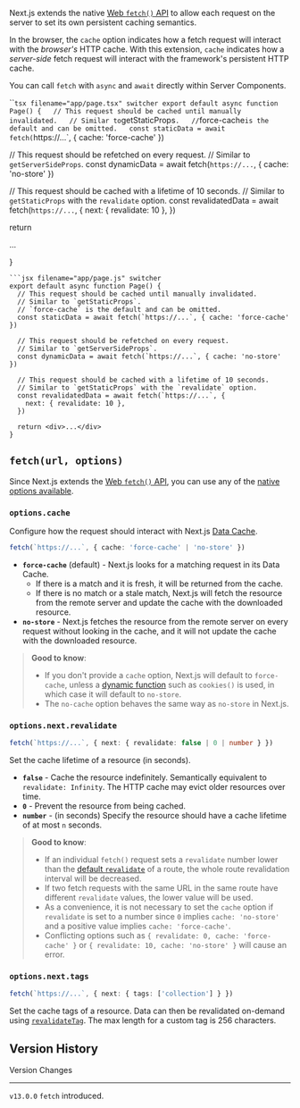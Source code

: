Next.js extends the native [Web `fetch()`
API](https://developer.mozilla.org/docs/Web/API/Fetch_API) to allow each
request on the server to set its own persistent caching semantics.

In the browser, the `cache` option indicates how a fetch request will
interact with the *browser's* HTTP cache. With this extension, `cache`
indicates how a *server-side* fetch request will interact with the
framework's persistent HTTP cache.

You can call `fetch` with `async` and `await` directly within Server
Components.

\`\``tsx filename="app/page.tsx" switcher export default async function Page() {   // This request should be cached until manually invalidated.   // Similar to`getStaticProps`.   //`force-cache`is the default and can be omitted.   const staticData = await fetch(`https://...\`,
{ cache: 'force-cache' })

// This request should be refetched on every request. // Similar to
`getServerSideProps`. const dynamicData = await fetch(`https://...`, {
cache: 'no-store' })

// This request should be cached with a lifetime of 10 seconds. //
Similar to `getStaticProps` with the `revalidate` option. const
revalidatedData = await fetch(`https://...`, { next: { revalidate: 10 },
})

return

<div>

...

</div>

}


    ```jsx filename="app/page.js" switcher
    export default async function Page() {
      // This request should be cached until manually invalidated.
      // Similar to `getStaticProps`.
      // `force-cache` is the default and can be omitted.
      const staticData = await fetch(`https://...`, { cache: 'force-cache' })

      // This request should be refetched on every request.
      // Similar to `getServerSideProps`.
      const dynamicData = await fetch(`https://...`, { cache: 'no-store' })

      // This request should be cached with a lifetime of 10 seconds.
      // Similar to `getStaticProps` with the `revalidate` option.
      const revalidatedData = await fetch(`https://...`, {
        next: { revalidate: 10 },
      })

      return <div>...</div>
    }

## `fetch(url, options)`

Since Next.js extends the [Web `fetch()`
API](https://developer.mozilla.org/docs/Web/API/Fetch_API), you can use
any of the [native options
available](https://developer.mozilla.org/docs/Web/API/fetch#parameters).

### `options.cache`

Configure how the request should interact with Next.js [Data
Cache](/docs/app/building-your-application/caching#data-cache).

``` ts
fetch(`https://...`, { cache: 'force-cache' | 'no-store' })
```

-   **`force-cache`** (default) - Next.js looks for a matching request
    in its Data Cache.
    -   If there is a match and it is fresh, it will be returned from
        the cache.
    -   If there is no match or a stale match, Next.js will fetch the
        resource from the remote server and update the cache with the
        downloaded resource.
-   **`no-store`** - Next.js fetches the resource from the remote server
    on every request without looking in the cache, and it will not
    update the cache with the downloaded resource.

> **Good to know**:
>
> -   If you don't provide a `cache` option, Next.js will default to
>     `force-cache`, unless a [dynamic
>     function](/docs/app/building-your-application/rendering/server-components#server-rendering-strategies#dynamic-functions)
>     such as `cookies()` is used, in which case it will default to
>     `no-store`.
> -   The `no-cache` option behaves the same way as `no-store` in
>     Next.js.

### `options.next.revalidate`

``` ts
fetch(`https://...`, { next: { revalidate: false | 0 | number } })
```

Set the cache lifetime of a resource (in seconds).

-   **`false`** - Cache the resource indefinitely. Semantically
    equivalent to `revalidate: Infinity`. The HTTP cache may evict older
    resources over time.
-   **`0`** - Prevent the resource from being cached.
-   **`number`** - (in seconds) Specify the resource should have a cache
    lifetime of at most `n` seconds.

> **Good to know**:
>
> -   If an individual `fetch()` request sets a `revalidate` number
>     lower than the [default
>     `revalidate`](/docs/app/api-reference/file-conventions/route-segment-config#revalidate)
>     of a route, the whole route revalidation interval will be
>     decreased.
> -   If two fetch requests with the same URL in the same route have
>     different `revalidate` values, the lower value will be used.
> -   As a convenience, it is not necessary to set the `cache` option if
>     `revalidate` is set to a number since `0` implies
>     `cache: 'no-store'` and a positive value implies
>     `cache: 'force-cache'`.
> -   Conflicting options such as
>     `{ revalidate: 0, cache: 'force-cache' }` or
>     `{ revalidate: 10, cache: 'no-store' }` will cause an error.

### `options.next.tags`

``` ts
fetch(`https://...`, { next: { tags: ['collection'] } })
```

Set the cache tags of a resource. Data can then be revalidated on-demand
using
[`revalidateTag`](https://nextjs.org/docs/app/api-reference/functions/revalidateTag).
The max length for a custom tag is 256 characters.

## Version History

  Version     Changes
  ----------- ---------------------
  `v13.0.0`   `fetch` introduced.
